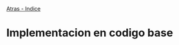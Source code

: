 [Atras - Indice](https://github.com/daniel18acevedo/DA2-Tecnologia/tree/angular-navigation)

# Implementacion en codigo base